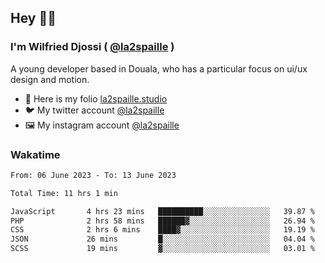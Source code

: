## Hey 👋🏾
### I'm Wilfried Djossi ( <a href="https://twitter.com/la2spaille/" target="_blank">@la2spaille</a> )
A young developer based in Douala, who has a particular focus on ui/ux design and motion.

- 🎨 Here is my folio [la2spaille.studio](https://la2spaille.studio/)
- 🐦 My twitter account [@la2spaille](https://twitter.com/la2spaille/)
- 🖼 My instagram account [@la2spaille](https://www.instagram.com/la2spaille/)

### Wakatime
<!--START_SECTION:waka-->

```txt
From: 06 June 2023 - To: 13 June 2023

Total Time: 11 hrs 1 min

JavaScript       4 hrs 23 mins   ██████████░░░░░░░░░░░░░░░   39.87 %
PHP              2 hrs 58 mins   ██████▓░░░░░░░░░░░░░░░░░░   26.94 %
CSS              2 hrs 6 mins    ████▓░░░░░░░░░░░░░░░░░░░░   19.19 %
JSON             26 mins         █░░░░░░░░░░░░░░░░░░░░░░░░   04.04 %
SCSS             19 mins         ▓░░░░░░░░░░░░░░░░░░░░░░░░   03.01 %
```

<!--END_SECTION:waka-->
<!--
**la2spaille/la2spaille** is a ✨ _special_ ✨ repository because its `README.md` (this file) appears on your GitHub profile.

Here are some ideas to get you started:

- 🔭 I’m currently working on ...
- 🌱 I’m currently learning ...
- 👯 I’m looking to collaborate on ...
- 🤔 I’m looking for help with ...
- 💬 Ask me about ...
- 📫 How to reach me: ...
- 😄 Pronouns: ...
- ⚡ Fun fact: ...
-->
